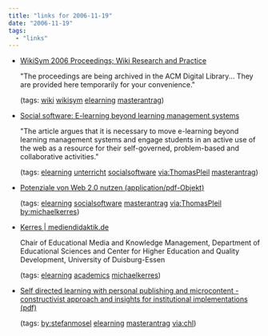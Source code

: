 ```yaml
---
title: "links for 2006-11-19"
date: "2006-11-19"
tags: 
  - "links"
---
```


- [WikiSym 2006 Proceedings; Wiki Research and Practice](http://www.wikisym.org/ws2006/proceedings/)
    
    "The proceedings are being archived in the ACM Digital Library... They are provided here temporarily for your convenience."
    
    (tags: [wiki](http://del.icio.us/heinzwittenbrink/wiki) [wikisym](http://del.icio.us/heinzwittenbrink/wikisym) [elearning](http://del.icio.us/heinzwittenbrink/elearning) [masterantrag](http://del.icio.us/heinzwittenbrink/masterantrag))
    
- [Social software: E-learning beyond learning management systems](http://www.eurodl.org/materials/contrib/2006/Christian_Dalsgaard.htm)
    
    "The article argues that it is necessary to move e-learning beyond learning management systems and engage students in an active use of the web as a resource for their self-governed, problem-based and collaborative activities."
    
    (tags: [elearning](http://del.icio.us/heinzwittenbrink/elearning) [unterricht](http://del.icio.us/heinzwittenbrink/unterricht) [socialsoftware](http://del.icio.us/heinzwittenbrink/socialsoftware) [via:ThomasPleil](http://del.icio.us/heinzwittenbrink/via:ThomasPleil) [masterantrag](http://del.icio.us/heinzwittenbrink/masterantrag))
    
- [Potenziale von Web 2.0 nutzen (application/pdf-Objekt)](http://mediendidaktik.uni-duisburg-essen.de/files/web20-a.pdf)
    
    (tags: [elearning](http://del.icio.us/heinzwittenbrink/elearning) [socialsoftware](http://del.icio.us/heinzwittenbrink/socialsoftware) [masterantrag](http://del.icio.us/heinzwittenbrink/masterantrag) [via:ThomasPleil](http://del.icio.us/heinzwittenbrink/via:ThomasPleil) [by:michaelkerres](http://del.icio.us/heinzwittenbrink/by:michaelkerres))
    
- [Kerres | mediendidaktik.de](http://mediendidaktik.uni-duisburg-essen.de/kerres)
    
    Chair of Educational Media and Knowledge Management, Department of Educational Sciences and Center for Higher Education and Quality Development, University of Duisburg-Essen
    
    (tags: [elearning](http://del.icio.us/heinzwittenbrink/elearning) [academics](http://del.icio.us/heinzwittenbrink/academics) [michaelkerres](http://del.icio.us/heinzwittenbrink/michaelkerres))
    
- [Self directed learning with personal publishing and microcontent - constructivist approach and insights for institutional implementations (pdf)](http://plasticthinking.org/files/microlearning-text.pdf)
    
    (tags: [by:stefanmosel](http://del.icio.us/heinzwittenbrink/by:stefanmosel) [elearning](http://del.icio.us/heinzwittenbrink/elearning) [masterantrag](http://del.icio.us/heinzwittenbrink/masterantrag) [via:chl](http://del.icio.us/heinzwittenbrink/via:chl))
